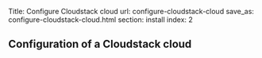 Title: Configure Cloudstack cloud
url: configure-cloudstack-cloud
save_as: configure-cloudstack-cloud.html
section: install
index: 2

## Configuration of a Cloudstack cloud
